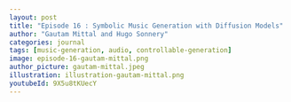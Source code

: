 ```yaml
---
layout: post
title: "Episode 16 : Symbolic Music Generation with Diffusion Models"
author: "Gautam Mittal and Hugo Sonnery"
categories: journal
tags: [music-generation, audio, controllable-generation]
image: episode-16-gautam-mittal.png
author_picture: gautam-mittal.jpeg
illustration: illustration-gautam-mittal.png
youtubeId: 9X5u8tKUecY
---
```

